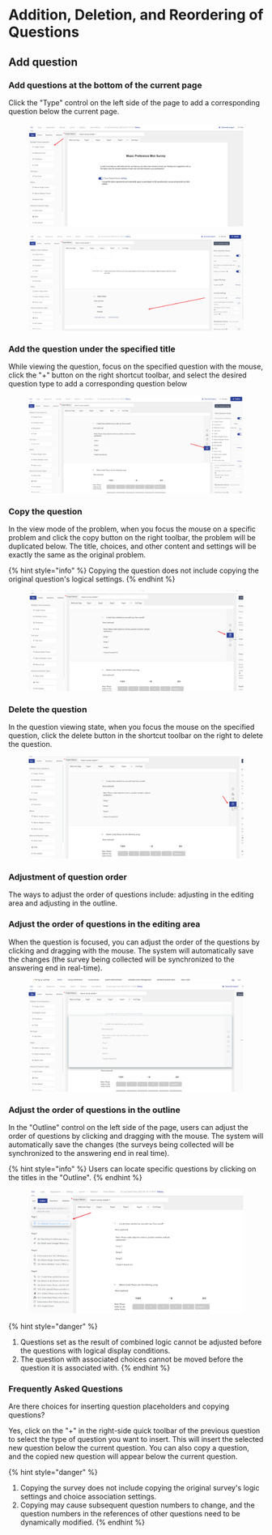 # Addition, Deletion, and Reordering of Questions

## Add question

### Add questions at the bottom of the current page

Click the "Type" control on the left side of the page to add a corresponding question below the current page.

<figure><img src="../../../.gitbook/assets/image (870).png" alt=""><figcaption></figcaption></figure>

<figure><img src="../../../.gitbook/assets/image (871).png" alt=""><figcaption></figcaption></figure>

### Add the question under the specified title

While viewing the question, focus on the specified question with the mouse, click the "+" button on the right shortcut toolbar, and select the desired question type to add a corresponding question below

<figure><img src="../../../.gitbook/assets/image (872).png" alt=""><figcaption></figcaption></figure>

### Copy the question

In the view mode of the problem, when you focus the mouse on a specific problem and click the copy button on the right toolbar, the problem will be duplicated below. The title, choices, and other content and settings will be exactly the same as the original problem.

{% hint style="info" %}
Copying the question does not include copying the original question's logical settings.
{% endhint %}

<figure><img src="../../../.gitbook/assets/image (873).png" alt=""><figcaption></figcaption></figure>

### Delete the question

In the question viewing state, when you focus the mouse on the specified question, click the delete button in the shortcut toolbar on the right to delete the question.

<figure><img src="../../../.gitbook/assets/image (875).png" alt=""><figcaption></figcaption></figure>

### Adjustment of question order

The ways to adjust the order of questions include: adjusting in the editing area and adjusting in the outline.

### Adjust the order of questions in the editing area

When the question is focused, you can adjust the order of the questions by clicking and dragging with the mouse. The system will automatically save the changes (the survey being collected will be synchronized to the answering end in real-time).

<figure><img src="../../../.gitbook/assets/image (876).png" alt=""><figcaption></figcaption></figure>

### Adjust the order of questions in the outline

In the "Outline" control on the left side of the page, users can adjust the order of questions by clicking and dragging with the mouse. The system will automatically save the changes (the surveys being collected will be synchronized to the answering end in real time).

{% hint style="info" %}
Users can locate specific questions by clicking on the titles in the "Outline".
{% endhint %}

<figure><img src="../../../.gitbook/assets/image (877).png" alt=""><figcaption></figcaption></figure>

{% hint style="danger" %}
1. Questions set as the result of combined logic cannot be adjusted before the questions with logical display conditions.
2. The question with associated choices cannot be moved before the question it is associated with.
{% endhint %}

### Frequently Asked Questions

Are there choices for inserting question placeholders and copying questions?

Yes, click on the "+" in the right-side quick toolbar of the previous question to select the type of question you want to insert. This will insert the selected new question below the current question. You can also copy a question, and the copied new question will appear below the current question.

{% hint style="danger" %}
1. Copying the survey does not include copying the original survey's logic settings and choice association settings.
2. Copying may cause subsequent question numbers to change, and the question numbers in the references of other questions need to be dynamically modified.
{% endhint %}

